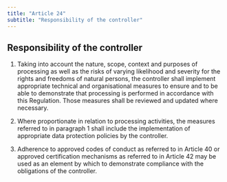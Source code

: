 ```yaml
---
title: "Article 24"
subtitle: "Responsibility of the controller"
---
```

## Responsibility of the controller

1. Taking into account the nature, scope, context and purposes of processing as well as the risks of varying likelihood and severity for the rights and freedoms of natural persons, the controller shall implement appropriate technical and organisational measures to ensure and to be able to demonstrate that processing is performed in accordance with this Regulation. Those measures shall be reviewed and updated where necessary.

2. Where proportionate in relation to processing activities, the measures referred to in paragraph 1 shall include the implementation of appropriate data protection policies by the controller.

3. Adherence to approved codes of conduct as referred to in Article 40 or approved certification mechanisms as referred to in Article 42 may be used as an element by which to demonstrate compliance with the obligations of the controller.
